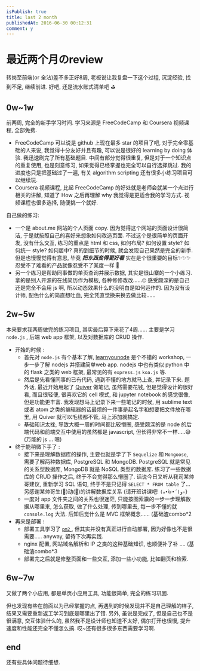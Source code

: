 ```yaml
---
isPublish: true
title: last 2 month
publishedAt: 2016-06-30 00:12:31
comment: y
---
```


# 最近两个月のreview

转岗至前端(or 全沾)差不多正好8周, 老板说让我复盘一下这个过程, 沉淀经验, 找到不足, 继续前进. 好吧, 还是流水账式清单吧 ⛳️

## 0w~1w
前两周, 完全的新手学习时间. 学习来源是 FreeCodeCamp 和 Coursera 视频课程, 全部免费.

* FreeCodeCamp 可以说是 github 上现在最多 star 的项目了吧, 对于完全零基础的人来说, 我觉得十分友好并且有趣, 可以说是很好的 learning by doing 体验. 我迅速刷完了所有基础题目. 中间有部分觉得很重复, 但是对于一个知识点的重复使用, 也是刻意练习, 如果觉得已经掌握也完全可以自行选择跳过. 我的进度也只是把基础过了一遍, 有关 algorithm scripting 还有很多小练习项目可以继续玩.
* Coursera 视频课程, 比起 FreeCodeCamp 的好处就是老师会就某一个点进行相关的讲解, 知道了 How 之后再理解 why 我觉得是更适合我的学习方式. 视频课程也很多选择, 随便挑一个就好.

自己做的练习:

* 一个是 about.me 网站的个人页面 copy. 因为觉得这个网站的页面设计很简洁, 于是就按照自己的喜好来想象如何改造页面. 不过这个是很简单的页面开发, 没有什么交互, 练习的重点是 html 和 css,  如何布局? 如何设置 style? 如何统一 style? 如何居中? 真的到细节的时候, 就会发现自己果然是完全的新手. 但是也慢慢觉得有意思, 毕竟 ***把东西变得更好看*** 实在是个很重要的目标✨✨✨ 忍受不了难看的产品就像忍受不了某度一样 🌚
* 另一个练习是帮助同事做的单页查询并展示数据, 其实是很山寨的一个小练习. 拿的是别人开源的在线简历作为模板, 各种修修改改......🙄 感受颇深的是自己还是完全不会用 js 啊, 所以动态效果什么的没明白是如何运作的. 因为没有设计师, 配色什么的简直想吐血, 完全凭直觉换来换去做比较......

## 2w~5w
本来要求我两周做完的练习项目, 其实最后算下来花了4周...... 主要是学习 `node.js` , 后端 web app 框架, 以及对数据库的 CRUD 操作.

* 开始的时候 :
	* 首先对 `node.js` 有个基本了解, [learnyounode](https://github.com/workshopper/learnyounode) 是个不错的 workshop, 一步一步了解 nodejs 并搭建简单web app. nodejs 中也有类似 python 中的 flask 之类的 web 框架, 最常见的有 `express.js` `koa.js` 等.
	* 然后是先看懂同事的已有代码, 遇到不懂的地方就马上查, 并记录下来. 题外话, 最近开始用起了 [Quiver](https://itunes.apple.com/app/quiver-programmers-notebook/id866773894?mt=12) 做笔记, 虽然需要花钱, 但是觉得设计的很好看, 而且很轻便, 很喜欢它的 cell 模式, 和 jupyter notebook 的感觉很像, 但是功能更丰富. 我发现想马上记录下来一些笔记的时候, 用 sublime text 或者 atom 之类的编辑器的话最烦的一件事是起名字和想要把文件放在哪里, 用 Quiver 就可以毛线都不管, 马上添加就搞定.
	* 基础知识太挫, 导致大概一周的时间都比较懵圈, 感受颇深的是 node 的后端代码和前端交互中使用的虽然都是 javascript, 但长得非常不一样.....😅 (万能的 js ... 嗯)
* 终于能稍微下手了 :
	* 接下来是理解数据库的操作, 主要也就是学了下 `Sequelize` 和 `Mongoose`, 需要了解两种数据库, PostgreSQL 和 MongoDB. PostgreSQL 就是常见的关系型数据库, MongoDB 就是 NoSQL 类型的数据库. 练习了一些数据库的 CRUD 操作之后, 终于不会觉得那么懵圈了. 话说今日又听从我司某帅哥建议, 重新学习 SQL 语句, 终于不是只记得 `SELECT * FROM table` 了...另感谢某帅哥生(🌝)动(🌚)的讲解数据库关系 {请开班讲课吧! `(๑•̀ㅂ•́)و✧`}
	* 一度对 app 文件夹之间的关系也很迷茫, 只能按图索骥的一步一步理解数据从哪里来, 怎么获取, 做了什么处理, 传到哪里去, 每一步不懂的就 `console.log` 大法. 后知后觉什么是 MVC 框架概念...... (基础渣combo*2
* 再来是部署 :
	* 部署工具学习了 [ `pm2` ](https://github.com/Unitech/pm2), 但其实并没有真正进行自动部署, 因为好像也不是很需要..... anyway, 留待下次再实践.
	* nginx 配置, 网站域名解析和 IP 之类的这种基础知识, 也顺便补了补 .... (基础渣combo*3
	* 部署完之后就是修整页面和一些交互, 添加一些小功能, 比如翻页和检索.

## 6w~7w
又做了两个小应用, 都是单页小应用工具, 功能很简单, 完全的练习巩固.

但也发现有些在前面以为已经掌握的点, 再遇到的时候发现并不是自己理解的样子, 结果又需要重新返工学习到底是哪里出了错.
另外, 虽说是完成了, 但是自己也不是很满意, 交互体验什么的, 虽然我不是设计师也知道不太好, 偶尔打开也很慢, 提升速度和性能还完全不懂怎么搞. 哎~还有很多很多东西需要学习啊.


## end
还有些具体问题待细想.
